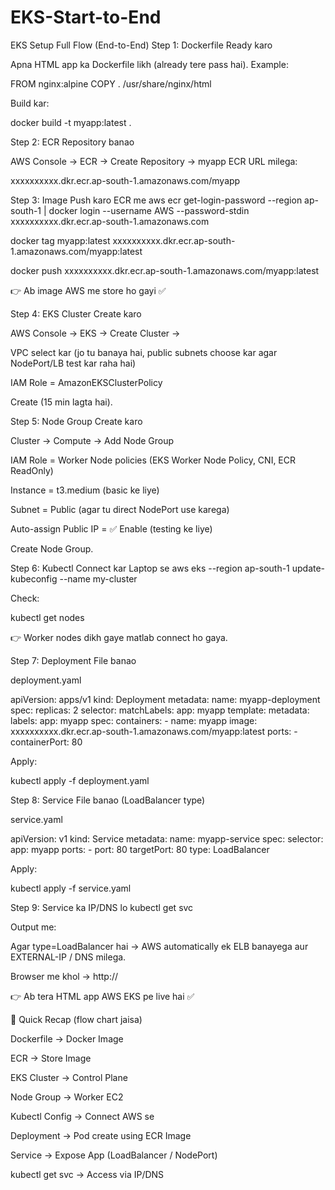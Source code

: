 # EKS-Start-to-End

EKS Setup Full Flow (End-to-End)
Step 1: Dockerfile Ready karo

Apna HTML app ka Dockerfile likh (already tere pass hai).
Example:

FROM nginx:alpine
COPY . /usr/share/nginx/html


Build kar:

docker build -t myapp:latest .

Step 2: ECR Repository banao

AWS Console → ECR → Create Repository → myapp
ECR URL milega:

xxxxxxxxxx.dkr.ecr.ap-south-1.amazonaws.com/myapp

Step 3: Image Push karo ECR me
aws ecr get-login-password --region ap-south-1 | docker login --username AWS --password-stdin xxxxxxxxxx.dkr.ecr.ap-south-1.amazonaws.com

docker tag myapp:latest xxxxxxxxxx.dkr.ecr.ap-south-1.amazonaws.com/myapp:latest

docker push xxxxxxxxxx.dkr.ecr.ap-south-1.amazonaws.com/myapp:latest


👉 Ab image AWS me store ho gayi ✅

Step 4: EKS Cluster Create karo

AWS Console → EKS → Create Cluster →

VPC select kar (jo tu banaya hai, public subnets choose kar agar NodePort/LB test kar raha hai)

IAM Role = AmazonEKSClusterPolicy

Create (15 min lagta hai).

Step 5: Node Group Create karo

Cluster → Compute → Add Node Group

IAM Role = Worker Node policies (EKS Worker Node Policy, CNI, ECR ReadOnly)

Instance = t3.medium (basic ke liye)

Subnet = Public (agar tu direct NodePort use karega)

Auto-assign Public IP = ✅ Enable (testing ke liye)

Create Node Group.

Step 6: Kubectl Connect kar Laptop se
aws eks --region ap-south-1 update-kubeconfig --name my-cluster


Check:

kubectl get nodes


👉 Worker nodes dikh gaye matlab connect ho gaya.

Step 7: Deployment File banao

deployment.yaml

apiVersion: apps/v1
kind: Deployment
metadata:
  name: myapp-deployment
spec:
  replicas: 2
  selector:
    matchLabels:
      app: myapp
  template:
    metadata:
      labels:
        app: myapp
    spec:
      containers:
      - name: myapp
        image: xxxxxxxxxx.dkr.ecr.ap-south-1.amazonaws.com/myapp:latest
        ports:
        - containerPort: 80


Apply:

kubectl apply -f deployment.yaml

Step 8: Service File banao (LoadBalancer type)

service.yaml

apiVersion: v1
kind: Service
metadata:
  name: myapp-service
spec:
  selector:
    app: myapp
  ports:
    - port: 80
      targetPort: 80
  type: LoadBalancer


Apply:

kubectl apply -f service.yaml

Step 9: Service ka IP/DNS lo
kubectl get svc


Output me:

Agar type=LoadBalancer hai → AWS automatically ek ELB banayega aur EXTERNAL-IP / DNS milega.

Browser me khol → http://<EXTERNAL-IP>

👉 Ab tera HTML app AWS EKS pe live hai ✅

🔑 Quick Recap (flow chart jaisa)

Dockerfile → Docker Image

ECR → Store Image

EKS Cluster → Control Plane

Node Group → Worker EC2

Kubectl Config → Connect AWS se

Deployment → Pod create using ECR Image

Service → Expose App (LoadBalancer / NodePort)

kubectl get svc → Access via IP/DNS
